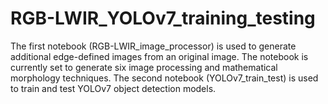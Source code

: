 # RGB-LWIR_YOLOv7_training_testing
The first notebook (RGB-LWIR_image_processor) is used to generate additional edge-defined images from an original image. The notebook is currently set to generate six image processing and mathematical morphology techniques. The second notebook (YOLOv7_train_test) is used to train and test YOLOv7 object detection models.
